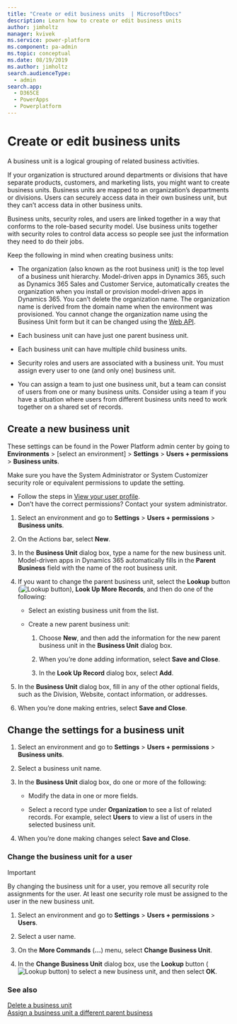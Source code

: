 ```yaml
---
title: "Create or edit business units  | MicrosoftDocs"
description: Learn how to create or edit business units 
author: jimholtz
manager: kvivek
ms.service: power-platform
ms.component: pa-admin
ms.topic: conceptual
ms.date: 08/19/2019
ms.author: jimholtz
search.audienceType: 
  - admin
search.app: 
  - D365CE
  - PowerApps
  - Powerplatform
---
```

# Create or edit business units 

A business unit is a logical grouping of related business activities.  
  
 If your organization is structured around departments or divisions that have separate products, customers, and marketing lists, you might want to create business units. Business units are mapped to an organization’s departments or divisions. Users can securely access data in their own business unit, but they can’t access data in other business units.  
  
 Business units, security roles, and users are linked together in a way that conforms to the role-based security model. Use business units together with security roles to control data access so people see just the information they need to do their jobs.   
  
 Keep the following in mind when creating business units:  
  
- The organization (also known as the root business unit) is the top level of a business unit hierarchy. Model-driven apps in Dynamics 365, such as Dynamics 365 Sales and Customer Service, automatically creates the organization when you install or provision model-driven apps in Dynamics 365. You can’t delete the organization name. The organization name is derived from the domain name when the environment was provisioned. You cannot change the organization name using the Business Unit form but it can be changed using the [Web API](https://docs.microsoft.com/dynamics365/customer-engagement/web-api/businessunit?view=dynamics-ce-odata-9).
  
- Each business unit can have just one parent business unit.  
  
- Each business unit can have multiple child business units.  
  
- Security roles and users are associated with a business unit. You must assign every user to one (and only one) business unit.  
  
- You can assign a team to just one business unit, but a team can consist of users from one or many business units. Consider using a team if you have a situation where users from different business units need to work together on a shared set of records.  
  
## Create a new business unit  
  
These settings can be found in the Power Platform admin center by going to **Environments** > [select an environment] > **Settings** > **Users + permissions** > **Business units**.

Make sure you have the System Administrator or System Customizer security role or equivalent permissions to update the setting.

- Follow the steps in [View your user profile](https://docs.microsoft.com/powerapps/user/view-your-user-profile).
- Don’t have the correct permissions? Contact your system administrator. 
 
1. Select an environment and go to **Settings** > **Users + permissions** > **Business units**.
 
2. On the Actions bar, select **New**.  
  
3. In the **Business Unit** dialog box, type a name for the new business unit. Model-driven apps in Dynamics 365 automatically fills in the **Parent Business** field with the name of the root business unit.  
  
4. If you want to change the parent business unit, select the **Lookup** button (![Lookup button](media/lookup-4.png)), **Look Up More Records**, and then do one of the following:  
  
   -   Select an existing business unit from the list. 
  
   -   Create a new parent business unit:  
  
       1.  Choose **New**, and then add the information for the new parent business unit in the **Business Unit** dialog box.  
  
       2.  When you’re done adding information, select **Save and Close**.  
  
       3.  In the **Look Up Record** dialog box, select **Add**.  
  
5. In the **Business Unit** dialog box, fill in any of the other optional fields, such as the Division, Website, contact information, or addresses.  
  
6. When you’re done making entries, select **Save and Close**.  
  
## Change the settings for a business unit  
  
1. Select an environment and go to **Settings** > **Users + permissions** > **Business units**.
  
2. Select a business unit name.  
  
3. In the **Business Unit** dialog box, do one or more of the following:  
  
   -   Modify the data in one or more fields.  
    
   -   Select a record type under **Organization** to see a list of related records. For example, select **Users** to view a list of users in the selected business unit.  
  
4. When you’re done making changes select **Save and Close**.  

### Change the business unit for a user  

> [!IMPORTANT]
> By changing the business unit for a user, you remove all security role assignments for the user. At least one security role must be assigned to the user in the new business unit. 
  
1. Select an environment and go to **Settings** > **Users + permissions** > **Users**.
  
2. Select a user name.  
  
3. On the **More Commands** (**…**) menu, select **Change Business Unit**.  
  
4. In the **Change Business Unit** dialog box, use the **Lookup** button (![Lookup button](media/lookup-4.png)) to select a new business unit, and then select **OK**.  
  
### See also  
 [Delete a business unit](delete-business-unit.md)   
 [Assign a business unit a different parent business](assign-business-unit-different-parent.md)
